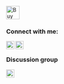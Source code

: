 <a href='https://ko-fi.com/U6U1YYQO8' target='_blank'><img height='36' style='border:0px;height:36px;' src='https://storage.ko-fi.com/cdn/kofi2.png?v=3' border='0' alt='Buy Me a Coffee at ko-fi.com' /></a>
### Connect with me:
[<img align="left" alt="Divarion-D | Instagram" width="22px" src="https://cdn.jsdelivr.net/npm/simple-icons@v3/icons/instagram.svg" />](https://www.instagram.com/divarion_d/)
[<img align="left" alt="Divarion-D | VK" width="22px" src="https://cdn.jsdelivr.net/npm/simple-icons@v3/icons/telegram.svg" />](https://t.me/Divarion_D)
</br>

### Discussion group
[<img align="left" alt="Divarion-D | VK" width="22px" src="https://cdn.jsdelivr.net/npm/simple-icons@v3/icons/telegram.svg" />]([https://t.me/Divarion_D](https://t.me/+Z6pJHzrvrMEyMDYy))
